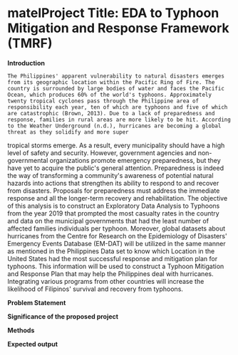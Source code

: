 # matelProject Title: EDA to Typhoon Mitigation and Response Framework (TMRF)

**Introduction**

    The Philippines' apparent vulnerability to natural disasters emerges from its geographic location within the Pacific Ring of Fire. The country is surrounded by large bodies of water and faces the Pacific Ocean, which produces 60% of the world's typhoons. Approximately twenty tropical cyclones pass through the Philippine area of responsibility each year, ten of which are typhoons and five of which are catastrophic (Brown, 2013). Due to a lack of preparedness and response, families in rural areas are more likely to be hit. According to the Weather Underground (n.d.), hurricanes are becoming a global threat as they solidify and more super
tropical storms emerge. As a result, every municipality should have a high level of safety and security. However, government agencies and non-governmental organizations promote emergency preparedness, but they have yet to acquire the public's general attention. Preparedness is indeed the way of transforming a community's awareness of potential natural hazards into actions that strengthen its ability to respond to and recover from disasters. Proposals for preparedness must address the immediate response and all the longer-term recovery and rehabilitation.
 	The objective of this analysis is to construct an Exploratory Data Analysis to Typhoons from the year 2019 that prompted the most casualty rates in the country and data on the municipal governments that had the least number of affected families individuals per typhoon. Moreover, global datasets about hurricanes from the Centre for Research on the Epidemiology of Disasters' Emergency Events Database (EM-DAT) will be utilized in the same manner as mentioned in the Philippines Data set to know which Location in the United States had the most successful response and mitigation plan for typhoons. This information will be used to construct a Typhoon Mitigation and Response Plan that may help the Philippines deal with hurricanes. Integrating various programs from other countries will increase the likelihood of Filipinos' survival and recovery from typhoons.

**Problem Statement**

**Significance of the proposed project**

**Methods**

**Expected output**
